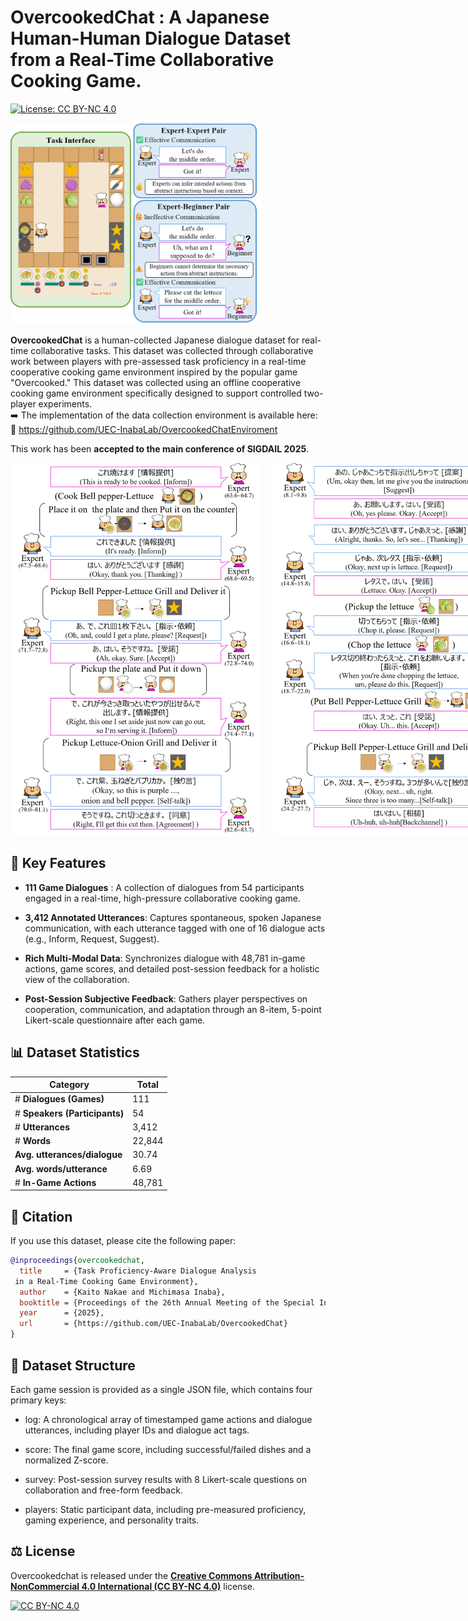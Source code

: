 # OvercookedChat : A Japanese Human-Human Dialogue Dataset from a Real-Time Collaborative Cooking Game. 


[![License: CC BY-NC 4.0](https://img.shields.io/badge/License-CC%20BY--NC%204.0-lightgrey.svg)](https://creativecommons.org/licenses/by-nc/4.0/)


<img src="./images/Overcookedchat_example.png" width="400" />

**OvercookedChat** is a human-collected Japanese dialogue dataset for real-time collaborative tasks. 
This dataset was collected through collaborative work between players with pre-assessed task proficiency in a real-time cooperative cooking game environment inspired by the popular game "Overcooked." 
This dataset was collected using an offline cooperative cooking game environment specifically designed to support controlled two-player experiments.  
➡️ The implementation of the data collection environment is available here:  
🔗 https://github.com/UEC-InabaLab/OvercookedChatEnviroment

This work has been **accepted to the main conference of SIGDAIL 2025**.

<div style="display: flex; gap: 20px;">
  <img src="./images/exsample_diff_low_with_stamp.png" width="400" />
  <img src="./images/exsample_diff_high_with_stamp.png" width="400" />
</div>

## 🌟 Key Features
- **111 Game Dialogues** : A collection of dialogues from 54 participants engaged in a real-time, high-pressure collaborative cooking game.

- **3,412 Annotated Utterances**: Captures spontaneous, spoken Japanese communication, with each utterance tagged with one of 16 dialogue acts (e.g., Inform, Request, Suggest).

- **Rich Multi-Modal Data**: Synchronizes dialogue with 48,781 in-game actions, game scores, and detailed post-session feedback for a holistic view of the collaboration.

- **Post-Session Subjective Feedback**: Gathers player perspectives on cooperation, communication, and adaptation through an 8-item, 5-point Likert-scale questionnaire after each game.

## 📊 Dataset Statistics

| Category | Total |
|------------------|-----------|
| # **Dialogues (Games)** | 111 |
| # **Speakers (Participants)** | 54 |
| # **Utterances** | 3,412 |
| # **Words** | 22,844 |
| **Avg. utterances/dialogue** | 30.74 |
| **Avg. words/utterance** | 6.69 |
| # **In-Game Actions** | 48,781 |


## 📄 Citation

If you use this dataset, please cite the following paper:

```bibtex
@inproceedings{overcookedchat,
  title     = {Task Proficiency-Aware Dialogue Analysis
 in a Real-Time Cooking Game Environment},
  author    = {Kaito Nakae and Michimasa Inaba},
  booktitle = {Proceedings of the 26th Annual Meeting of the Special Interest Group on Discourse and Dialogue},
  year      = {2025},
  url       = {https://github.com/UEC-InabaLab/OvercookedChat}
}
```

## 📁 Dataset Structure

Each game session is provided as a single JSON file, which contains four primary keys:

- log: A chronological array of timestamped game actions and dialogue utterances, including player IDs and dialogue act tags.

- score: The final game score, including successful/failed dishes and a normalized Z-score.

- survey: Post-session survey results with 8 Likert-scale questions on collaboration and free-form feedback.

- players: Static participant data, including pre-measured proficiency, gaming experience, and personality traits.

## ⚖️ License

Overcookedchat is released under the [**Creative Commons Attribution-NonCommercial 4.0 International (CC BY-NC 4.0)**](https://creativecommons.org/licenses/by-nc/4.0/) license.

[![CC BY-NC 4.0][cc-by-nc-image]][cc-by-nc]

[cc-by-nc]: https://creativecommons.org/licenses/by-nc/4.0/
[cc-by-nc-image]: https://licensebuttons.net/l/by-nc/4.0/88x31.png
[cc-by-nc-shield]: https://img.shields.io/badge/License-CC%20BY--NC%204.0-lightgrey.svg
